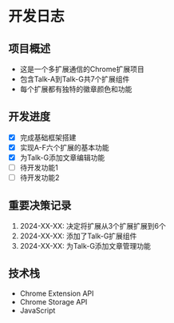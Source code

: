 # 开发日志

## 项目概述
- 这是一个多扩展通信的Chrome扩展项目
- 包含Talk-A到Talk-G共7个扩展组件
- 每个扩展都有独特的徽章颜色和功能

## 开发进度
- [x] 完成基础框架搭建
- [x] 实现A-F六个扩展的基本功能
- [x] 为Talk-G添加文章编辑功能
- [ ] 待开发功能1
- [ ] 待开发功能2

## 重要决策记录
1. 2024-XX-XX: 决定将扩展从3个扩展扩展到6个
2. 2024-XX-XX: 添加了Talk-G扩展组件
3. 2024-XX-XX: 为Talk-G添加文章管理功能

## 技术栈
- Chrome Extension API
- Chrome Storage API
- JavaScript 